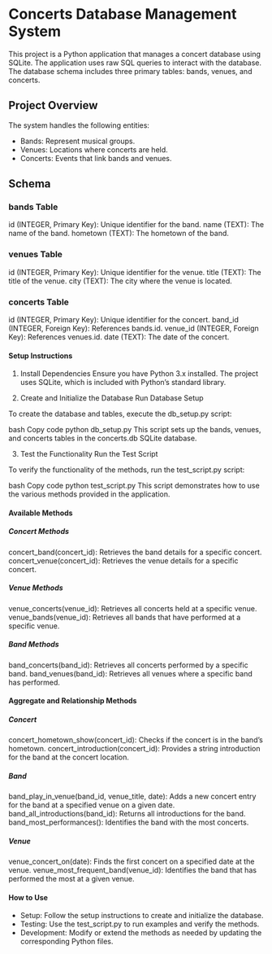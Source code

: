 # Concerts Database Management System
This project is a Python application that manages a concert database using SQLite. The application uses raw SQL queries to interact with the database. The database schema includes three primary tables: bands, venues, and concerts.

## Project Overview
The system handles the following entities:

- Bands: Represent musical groups.
- Venues: Locations where concerts are held.
- Concerts: Events that link bands and venues.
## Schema
### bands Table
id (INTEGER, Primary Key): Unique identifier for the band.
name (TEXT): The name of the band.
hometown (TEXT): The hometown of the band.
### venues Table
id (INTEGER, Primary Key): Unique identifier for the venue.
title (TEXT): The title of the venue.
city (TEXT): The city where the venue is located.
### concerts Table
id (INTEGER, Primary Key): Unique identifier for the concert.
band_id (INTEGER, Foreign Key): References bands.id.
venue_id (INTEGER, Foreign Key): References venues.id.
date (TEXT): The date of the concert.
#### Setup Instructions
1. Install Dependencies
Ensure you have Python 3.x installed. The project uses SQLite, which is included with Python’s standard library.

2. Create and Initialize the Database
Run Database Setup

To create the database and tables, execute the db_setup.py script:

bash
Copy code
python db_setup.py
This script sets up the bands, venues, and concerts tables in the concerts.db SQLite database.

3. Test the Functionality
Run the Test Script

To verify the functionality of the methods, run the test_script.py script:

bash
Copy code
python test_script.py
This script demonstrates how to use the various methods provided in the application.

#### Available Methods
##### Concert Methods
concert_band(concert_id): Retrieves the band details for a specific concert.
concert_venue(concert_id): Retrieves the venue details for a specific concert.
##### Venue Methods
venue_concerts(venue_id): Retrieves all concerts held at a specific venue.
venue_bands(venue_id): Retrieves all bands that have performed at a specific venue.
##### Band Methods
band_concerts(band_id): Retrieves all concerts performed by a specific band.
band_venues(band_id): Retrieves all venues where a specific band has performed.
#### Aggregate and Relationship Methods
##### Concert
concert_hometown_show(concert_id): Checks if the concert is in the band’s hometown.
concert_introduction(concert_id): Provides a string introduction for the band at the concert location.
##### Band
band_play_in_venue(band_id, venue_title, date): Adds a new concert entry for the band at a specified venue on a given date.
band_all_introductions(band_id): Returns all introductions for the band.
band_most_performances(): Identifies the band with the most concerts.
##### Venue
venue_concert_on(date): Finds the first concert on a specified date at the venue.
venue_most_frequent_band(venue_id): Identifies the band that has performed the most at a given venue.
#### How to Use
- Setup: Follow the setup instructions to create and initialize the database.
- Testing: Use the test_script.py to run examples and verify the methods.
- Development: Modify or extend the methods as needed by updating the corresponding Python files.
